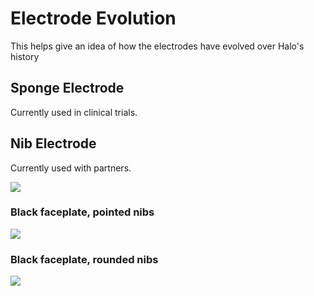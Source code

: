 # Electrode Evolution
This helps give an idea of how the electrodes have evolved over Halo's history
## Sponge Electrode
Currently used in clinical trials.

## Nib Electrode
Currently used with partners.

![](https://photos-4.dropbox.com/t/2/AACoSwDf51sJk4IDzqWRvUq0KdfP884qZJJqE3A4kxpcRw/12/480526477/png/32x32/1/_/1/2/old_electrode_8_15.png/EMTqyPIDGBEgBygH/1z4gkQy2hKOfJHW5YBhzklWSQPq70wYs1iU7Dbdi-iA?size=800x600&size_mode=2)
### Black faceplate, pointed nibs
![](https://photos-1.dropbox.com/t/2/AABZbb30EP5xz3AgzEp0TssrR2hy0cc-u65vKHAjk8dewQ/12/480526477/png/32x32/1/_/1/2/old_electrode_9_20.png/EMTqyPIDGBMgBygH/CgcDVMHwtXPno26TEm2QeAvSOk_8--eV_roPDWGI0TQ?size=800x600&size_mode=2)
### Black faceplate, rounded nibs
![](https://photos-1.dropbox.com/t/2/AAAtP4HwptpIY_-OQ22gUqP8dnK-SV65pFM_CyAkoZIKrg/12/480526477/png/32x32/1/_/1/2/old_electrode_9_21.png/EMTqyPIDGBUgBygH/I9Ch7LC9xW_baw-4g6-FrZWhVkasm6TQG6lB9QQr7hM?size=800x600&size_mode=2)